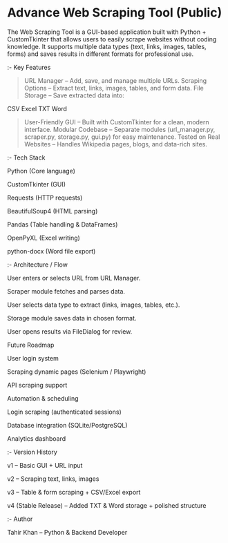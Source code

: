 # Advance Web Scraping Tool (Public)

The Web Scraping Tool is a GUI-based application built with Python + CustomTkinter that allows users to easily scrape websites without coding knowledge.
It supports multiple data types (text, links, images, tables, forms) and saves results in different formats for professional use.

:- Key Features
>URL Manager – Add, save, and manage multiple URLs.
>Scraping Options – Extract text, links, images, tables, and form data.
>File Storage – Save extracted data into:

CSV
Excel
TXT
Word

>User-Friendly GUI – Built with CustomTkinter for a clean, modern interface.
>Modular Codebase – Separate modules (url_manager.py, scraper.py, storage.py, gui.py) for easy maintenance.
>Tested on Real Websites – Handles Wikipedia pages, blogs, and data-rich sites.

:- Tech Stack

Python (Core language)

CustomTkinter (GUI)

Requests (HTTP requests)

BeautifulSoup4 (HTML parsing)

Pandas (Table handling & DataFrames)

OpenPyXL (Excel writing)

python-docx (Word file export)

:- Architecture / Flow

User enters or selects URL from URL Manager.

Scraper module fetches and parses data.

User selects data type to extract (links, images, tables, etc.).

Storage module saves data in chosen format.

User opens results via FileDialog for review.

 Future Roadmap

 User login system

 Scraping dynamic pages (Selenium / Playwright)

 API scraping support

 Automation & scheduling

 Login scraping (authenticated sessions)

 Database integration (SQLite/PostgreSQL)

 Analytics dashboard

:- Version History

v1 – Basic GUI + URL input

v2 – Scraping text, links, images

v3 – Table & form scraping + CSV/Excel export

v4 (Stable Release) – Added TXT & Word storage + polished structure

:- Author

Tahir Khan – Python & Backend Developer
